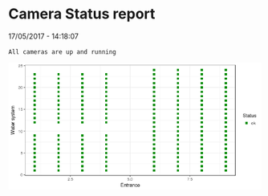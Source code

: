Camera Status report
================
17/05/2017 - 14:18:07

    All cameras are up and running

![](camreport_files/figure-markdown_github/unnamed-chunk-2-1.png)

